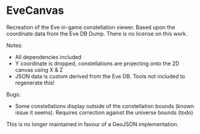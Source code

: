 EveCanvas
========

Recreation of the Eve in-game constellation viewer. Based upon the coordinate data from the Eve DB Dump. There is no license on this work.

Notes:

 * All dependencies included
 * Y coordinate is dropped, constellations are projecting onto the 2D canvas using X & Z
 * JSON data is custom derived from the Eve DB. Tools not included to regenerate this!

Bugs:

 * Some constellations display outside of the constellation bounds (known issue it seems). Requires correction against the universe bounds (todo)

This is no longer maintained in favour of a GeoJSON implementation.
